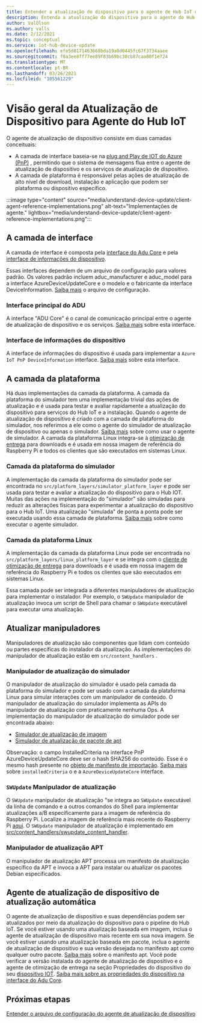 ```yaml
---
title: Entender a atualização do dispositivo para o agente de Hub IoT do Azure | Microsoft Docs
description: Entenda a atualização do dispositivo para o agente do Hub IoT do Azure.
author: ValOlson
ms.author: valls
ms.date: 2/12/2021
ms.topic: conceptual
ms.service: iot-hub-device-update
ms.openlocfilehash: efe5d0171463668bda19a0d0445fc67f3734aaee
ms.sourcegitcommit: f0a3ee8ff77ee89f83b69bc30cb87caa80f1e724
ms.translationtype: MT
ms.contentlocale: pt-BR
ms.lasthandoff: 03/26/2021
ms.locfileid: "105561229"
---
```

# <a name="device-update-for-iot-hub-agent-overview"></a>Visão geral da Atualização de Dispositivo para Agente do Hub IoT

O agente de atualização de dispositivo consiste em duas camadas conceituais:

* A camada de interface baseia-se na [plug and Play de IOT do Azure (PnP)](../iot-pnp/overview-iot-plug-and-play.md) , permitindo que o sistema de mensagens flua entre o agente de atualização de dispositivo e os serviços de atualização de dispositivo.
* A camada de plataforma é responsável pelas ações de atualização de alto nível de download, instalação e aplicação que podem ser plataforma ou dispositivo específico.

:::image type="content" source="media/understand-device-update/client-agent-reference-implementations.png" alt-text="Implementações de agente." lightbox="media/understand-device-update/client-agent-reference-implementations.png":::

## <a name="the-interface-layer"></a>A camada de interface

A camada de interface é composta pela [interface do Adu Core](https://github.com/Azure/iot-hub-device-update/tree/main/src/agent/adu_core_interface) e pela [interface de informações do dispositivo](https://github.com/Azure/iot-hub-device-update/tree/main/src/agent/device_info_interface).

Essas interfaces dependem de um arquivo de configuração para valores padrão. Os valores padrão incluem aduc_manufacturer e aduc_model para a interface AzureDeviceUpdateCore e o modelo e o fabricante da interface DeviceInformation. [Saiba mais](device-update-configuration-file.md) o arquivo de configuração.

### <a name="adu-core-interface"></a>Interface principal do ADU

A interface "ADU Core" é o canal de comunicação principal entre o agente de atualização de dispositivo e os serviços. [Saiba mais](device-update-plug-and-play.md#adu-core-interface) sobre esta interface.

### <a name="device-information-interface"></a>Interface de informações do dispositivo

A interface de informações do dispositivo é usada para implementar a `Azure IoT PnP DeviceInformation` interface. [Saiba mais](device-update-plug-and-play.md#device-information-interface) sobre esta interface.

## <a name="the-platform-layer"></a>A camada da plataforma

Há duas implementações da camada da plataforma. A camada da plataforma do simulador tem uma implementação trivial das ações de atualização e é usada para testar e avaliar rapidamente a atualização do dispositivo para serviços do Hub IoT e a instalação. Quando o agente de atualização de dispositivo é criado com a camada de plataforma do simulador, nos referimos a ele como o agente do simulador de atualização de dispositivo ou apenas o simulador. [Saiba mais](https://github.com/Azure/iot-hub-device-update/blob/main/docs/agent-reference/how-to-run-agent.md) sobre como usar o agente de simulador. A camada da plataforma Linux integra-se à [otimização de entrega](https://github.com/microsoft/do-client) para downloads e é usada em nossa imagem de referência do Raspberry Pi e todos os clientes que são executados em sistemas Linux.

### <a name="simulator-platform-layer"></a>Camada da plataforma do simulador

A implementação da camada da plataforma do simulador pode ser encontrada no `src/platform_layers/simulator_platform_layer` e pode ser usada para testar e avaliar a atualização do dispositivo para o Hub IOT.  Muitas das ações na implementação do "simulador" são simuladas para reduzir as alterações físicas para experimentar a atualização do dispositivo para o Hub IoT.  Uma atualização "simulada" de ponta a ponta pode ser executada usando essa camada de plataforma. [Saiba mais](https://github.com/Azure/iot-hub-device-update/blob/main/docs/agent-reference/how-to-run-agent.md) sobre como executar o agente simulador.

### <a name="linux-platform-layer"></a>Camada da plataforma Linux

A implementação da camada da plataforma Linux pode ser encontrada no `src/platform_layers/linux_platform_layer` e se integra com o [cliente de otimização de entrega](https://github.com/microsoft/do-client/releases) para downloads e é usada em nossa imagem de referência do Raspberry Pi e todos os clientes que são executados em sistemas Linux.

Essa camada pode ser integrada a diferentes manipuladores de atualização para implementar o instalador. Por exemplo, o `SWUpdate` manipulador de atualização invoca um script de Shell para chamar o `SWUpdate` executável para executar uma atualização.

## <a name="update-handlers"></a>Atualizar manipuladores

Manipuladores de atualização são componentes que lidam com conteúdo ou partes específicas do instalador da atualização. As implementações do manipulador de atualização estão em `src/content_handlers` .

### <a name="simulator-update-handler"></a>Manipulador de atualização do simulador

O manipulador de atualização do simulador é usado pela camada da plataforma do simulador e pode ser usado com a camada da plataforma Linux para simular interações com um manipulador de conteúdo. O manipulador de atualização do simulador implementa as APIs do manipulador de atualização com praticamente nenhuma Ops. A implementação do manipulador de atualização do simulador pode ser encontrada abaixo:
* [Simulador de atualização de imagem](https://github.com/Azure/iot-hub-device-update/blob/main/src/content_handlers/swupdate_handler/inc/aduc/swupdate_simulator_handler.hpp)
* [Simulador de atualização de pacote de apt](https://github.com/Azure/iot-hub-device-update/blob/main/src/content_handlers/apt_handler/inc/aduc/apt_simulator_handler.hpp)

Observação: o campo InstalledCriteria na interface PnP AzureDeviceUpdateCore deve ser o hash SHA256 do conteúdo. Esse é o mesmo hash presente no [objeto de manifesto de importação](import-update.md#create-device-update-import-manifest). [Saiba mais](device-update-plug-and-play.md) sobre `installedCriteria` o e a `AzureDeviceUpdateCore` interface.

### <a name="swupdate-update-handler"></a>`SWUpdate` Manipulador de atualização

O `SWUpdate` manipulador de atualização "se integra ao `SWUpdate` executável da linha de comando e a outros comandos do Shell para implementar atualizações a/B especificamente para a imagem de referência do Raspberry Pi. Localize a imagem de referência mais recente do Raspberry Pi [aqui](https://github.com/Azure/iot-hub-device-update/releases). O `SWUpdate` manipulador de atualização é implementado em [src/content_handlers/swupdate_content_handler](https://github.com/Azure/iot-hub-device-update/tree/main/src/content_handlers/swupdate_handler).

### <a name="apt-update-handler"></a>Manipulador de atualização APT

O manipulador de atualização APT processa um manifesto de atualização específico da APT e invoca a APT para instalar ou atualizar os pacotes Debian especificados.

## <a name="self-update-device-update-agent"></a>Agente de atualização de dispositivo de atualização automática

O agente de atualização de dispositivo e suas dependências podem ser atualizados por meio da atualização do dispositivo para o pipeline do Hub IoT. Se você estiver usando uma atualização baseada em imagem, inclua o agente de atualização de dispositivo mais recente em sua nova imagem. Se você estiver usando uma atualização baseada em pacote, inclua o agente de atualização de dispositivo e sua versão desejada no manifesto apt como qualquer outro pacote. [Saiba mais](device-update-apt-manifest.md) sobre o manifesto apt. Você pode verificar a versão instalada do agente de atualização de dispositivo e o agente de otimização de entrega na seção Propriedades do dispositivo do seu [dispositivo IOT](../iot-hub/iot-hub-devguide-device-twins.md). [Saiba mais sobre as propriedades do dispositivo na interface do Adu Core](device-update-plug-and-play.md#device-properties).

## <a name="next-steps"></a>Próximas etapas
[Entender o arquivo de configuração do agente de atualização de dispositivo](device-update-configuration-file.md)